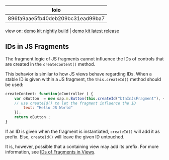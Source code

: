 <!-- loio896fa9aae5fb40deb209bc31ead99ba7 -->

| loio |
| -----|
| 896fa9aae5fb40deb209bc31ead99ba7 |

<div id="loio">

view on: [demo kit nightly build](https://sdk.openui5.org/nightly/#/topic/896fa9aae5fb40deb209bc31ead99ba7) | [demo kit latest release](https://sdk.openui5.org/topic/896fa9aae5fb40deb209bc31ead99ba7)</div>

## IDs in JS Fragments

The fragment logic of JS fragments cannot influence the IDs of controls that are created in the `createContent()` method.

This behavior is similar to how JS views behave regarding IDs. When a stable ID is given within a JS fragment, the `this.createId()` method should be used:

```js
createContent: function(oController ) {
	var oButton  = new sap.m.Button(this.createId("btnInJsFragment"), { 
	// use createId() to let the fragment influence the ID
	    text: "Hello JS World"
	}); 
	return oButton ; 
}
```

If an ID is given when the fragment is instantiated, `createId()` will add it as prefix. Else, `createId()` will leave the given ID untouched.

It is, however, possible that a containing view may add its prefix. For more information, see [IDs of Fragments in Views](IDs_of_Fragments_in_Views_f10bf70.md).

